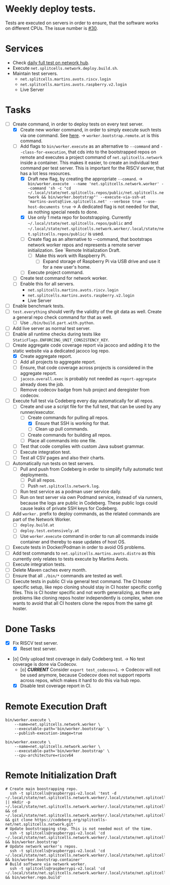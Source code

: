 # Weekly deploy tests.
Tests are executed on servers in order to ensure, that the software works on different CPUs.
The issue number is [\#30](https://codeberg.org/splitcells-net/net.splitcells.network.community/issues/30).
# Services
* Check [daily full test on network hub](https://codeberg.org/splitcells-net/net.splitcells.network.hub/actions).
* Execute `net.splitcells.network.deploy.build.sh`.
* Maintain test servers.
    * `net.splitcells.martins.avots.riscv.login`
    * `net.splitcells.martins.avots.raspberry.v2.login`
    * Live Server
# Tasks
* [ ] Create command, in order to deploy tests on every test server.
    * [x] Create new worker command, in order to simply execute such tests via one command. See [here](../maintenance/done/2024-09-03-fully-bootstrap-network-worker.md).
      -> `worker.bootstrap.remote.at` is this command.
    * [ ] Add flags to `bin/worker.execute` as an alternative to `--command` and `--class-for-execution`,
      that cds into to the bootstrapped repos on remote and executes a project command of `net.splitcells.network` inside a container.
      This makes it easier, to create an individual test command per test server.
      This is important for the RISCV server, that has a lot less resources.
        * [x] Draft new flag, by creating the appropriate `--comand`.
          -> ` bin/worker.execute  --name 'net.splitcells.network.worker' --command 'sh -c "cd ~/.local/state/net.splitcells.repos/public/net.splitcells.network && bin/worker.bootstrap"' --execute-via-ssh-at 'martins-avots@live.splitcells.net' --verbose true --use-host-documents true`
          -> A dedicated flag is not needed for that, as nothing special needs to done.
        * [x] Use only 1 meta repo for bootstrapping. Currently `~/.local/state/net.splitcells.repos/public` and `~/.local/state/net.splitcells.network.worker/.local/state/net.splitcells.repos/public/` is used.
        * [ ] Create flag as an alternative to --command, that bootstraps network worker repos and represents a remote server initialization.
          See `Remote Initialization Draft.
            * [ ] Make this work with Raspberry Pi.
                * [ ] Expand storage of Raspberry Pi via USB drive and use it for a new user's home.
        * [ ] Execute project command.
    * [ ] Create test command for network worker.
    * [ ] Enable this for all servers.
        * `net.splitcells.martins.avots.riscv.login`
        * `net.splitcells.martins.avots.raspberry.v2.login`
        * Live Server
* [ ] Enable benchmark tests.
* [ ] `test.everything` should verify the validity of the git data as well.
  Create a general repo check command for that as well.
    * [ ] Use `./bin/build.part.with.python`.
* [ ] Add live server as normal test server.
* [ ] Enable all runtime checks during tests like `StaticFlags.ENFORCING_UNIT_CONSISTENCY_KEY`.
* [ ] Create aggregate code coverage report via jacoco and adding it to the static website via a dedicated jacoco log repo.
    * [x] Create aggregate report.
    * [ ] Add all projects to aggregate report.
    * [ ] Ensure, that code coverage across projects is considered in the aggregate report.
    * [ ] `jacoco.overall.exec` is probably not needed as `report-aggregate` already does the job.
    * [ ] Remove codecov badge from hub project and deregister from codecov.
* [ ] Execute full test via Codeberg every day automatically for all repos.
    * [ ] Create and use a script file for the full test, that can be used by any runner/executor.
        * [ ] Create commands for pulling all repos.
            * [x] Ensure that SSH is working for that.
            * [ ] Clean up pull commands.
        * [ ] Create commands for building all repos.
        * [ ] Place all commands into one file.
    * [ ] Test that code complies with custom Java subset grammar.
    * [ ] Execute integration test.
    * [ ] Test all CSV pages and also their charts.
* [ ] Automatically run tests on test servers.
    * [ ] Pull and push from Codeberg in order to simplify fully automatic test deployments.
        * [ ] Pull all repos.
        * [ ] Push `net.splitcells.network.log`.
    * [ ] Run test service as a podman user service daily.
    * [ ] Run on test server via own Podmand service, instead of via runners, because the logs are public in Codeberg.
      These public logs could cause leaks of private SSH keys for Codeberg.
* [ ] Add `worker.` prefix to deploy commands, as the related commands are part of the Network Worker.
    * [ ] `deploy.build.at`
    * [ ] `deploy.test.extensively.at`
    * [ ] Use `worker.execute` command in order to run all commands inside container and thereby to ease updates of host OS.
* [ ] Execute tests in Docker/Podman in order to avoid OS problems.
* [ ] Add test commands to `net.splitcells.martins.avots.distro` as this currently only relates to tests execute by Martins Avots.
* [ ] Execute integration tests.
* [ ] Delete Maven caches every month.
* [ ] Ensure that all `./bin/*` commands are tested as well.
* [ ] Execute tests in public CI via general test command.
  The CI hoster specific setup, like repo cloning should stay in CI hoster specific config files.
  This is CI hoster specific and not worth generalizing,
  as there are problems like cloning repos hoster independently is complex,
  when one wants to avoid that all CI hosters clone the repos from the same git hoster.
# Done Tasks
* [x] Fix RISCV test server.
    * [x] Reset test server.
* [o] Only upload test coverage in daily Codeberg test. -> No test coverage is done via Codecov.
    * [o] ***CURRENT*** Consider `export test_codecov=1`. -> Codecov will not be used anymore, because Codecov does not support reports across repos, which makes it hard to do this via hub repo.
    * [x] Disable test coverage report in CI.
# Remote Execution Draft
````
bin/worker.execute \
	--name=net.splitcells.network.worker \
	--executable-path='bin/worker.bootstrap' \
	--publish-execution-image=true

bin/worker.execute \
    --name=net.splitcells.network.worker \
    --executable-path='bin/worker.bootstrap' \
    --cpu-architecture=riscv64
````
# Remote Initialization Draft
```
# Create main boostrapping repo.
  ssh -t splitcells@raspberrypi-v2.local 'test -d ~/.local/state/net.splitcells.network.worker/.local/state/net.splitcells.repos/public/net.splitcells.network || mkdir -p ~/.local/state/net.splitcells.network.worker/.local/state/net.splitcells.repos/public/ && cd ~/.local/state/net.splitcells.network.worker/.local/state/net.splitcells.repos/public/ && git clone https://codeberg.org/splitcells-net/net.splitcells.network.git'
# Update bootstrapping step. This is not needed most of the time.
  ssh -t splitcells@raspberrypi-v2.local 'cd ~/.local/state/net.splitcells.network.worker/.local/state/net.splitcells.repos/public/net.splitcells.network && bin/worker.bootstrap'
# Update network worker's repos.
  ssh -t splitcells@raspberrypi-v2.local 'cd ~/.local/state/net.splitcells.network.worker/.local/state/net.splitcells.repos/public/net.splitcells.network && bin/worker.bootstrap.container'
# Build software via network worker.
  ssh -t splitcells@raspberrypi-v2.local 'cd ~/.local/state/net.splitcells.network.worker/.local/state/net.splitcells.repos/public/net.splitcells.network && bin/worker.repo.build'
```